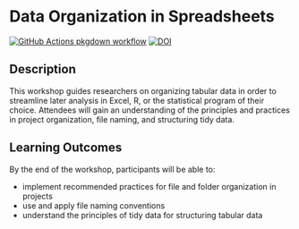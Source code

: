
<!-- README.md is generated from README.Rmd. Please edit that file -->

# Data Organization in Spreadsheets

<!-- badges: start -->

[![GitHub Actions pkgdown
workflow](https://github.com/uf-repro/data-organization/workflows/pkgdown/badge.svg)](https://github.com/uf-repro/data-organization/actions?query=workflow%3Apkgdown)
[![DOI](https://zenodo.org/badge/DOI/10.5281/zenodo.3892183.svg)](https://doi.org/10.5281/zenodo.3892183)

<!-- badges: end -->

## Description

This workshop guides researchers on organizing tabular data in order to
streamline later analysis in Excel, R, or the statistical program of
their choice. Attendees will gain an understanding of the principles and
practices in project organization, file naming, and structuring tidy
data.

## Learning Outcomes

By the end of the workshop, participants will be able to:

-   implement recommended practices for file and folder organization in
    projects
-   use and apply file naming conventions
-   understand the principles of tidy data for structuring tabular data

